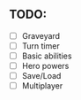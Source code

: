 ## TODO: 

* [ ] Graveyard
* [ ] Turn timer
* [ ] Basic abilities
* [ ] Hero powers
* [ ] Save/Load
* [ ] Multiplayer
